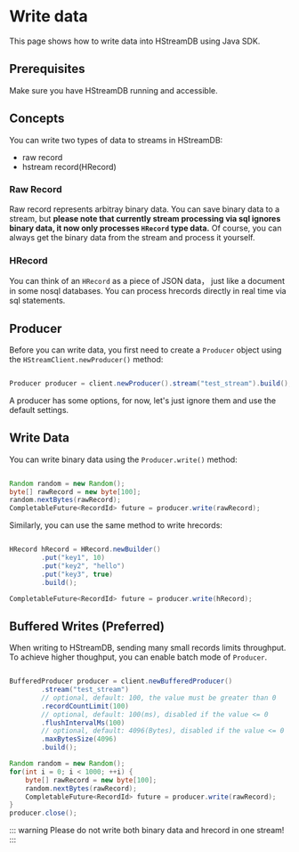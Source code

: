 # Write data

This page shows how to write data into HStreamDB using Java SDK.

## Prerequisites

Make sure you have HStreamDB running and accessible.

## Concepts

You can write two types of data to streams in HStreamDB:

- raw record
- hstream record(HRecord)

### Raw Record

Raw record represents arbitray binary data. You can save binary data to a
stream, but **please note that currently stream processing via sql ignores
binary data, it now only processes `HRecord` type data.** Of course, you can
always get the binary data from the stream and process it yourself.

### HRecord

You can think of an `HRecord` as a piece of JSON data， just like a document in
some nosql databases. You can process hrecords directly in real time via sql
statements.

## Producer

Before you can write data, you first need to create a `Producer` object using
the `HStreamClient.newProducer()` method:

```java

Producer producer = client.newProducer().stream("test_stream").build();

```

A producer has some options, for now, let's just ignore them and use the default
settings.

## Write Data

You can write binary data using the `Producer.write()` method:

```java

Random random = new Random();
byte[] rawRecord = new byte[100];
random.nextBytes(rawRecord);
CompletableFuture<RecordId> future = producer.write(rawRecord);

```

Similarly, you can use the same method to write hrecords:

```java

HRecord hRecord = HRecord.newBuilder()
        .put("key1", 10)
        .put("key2", "hello")
        .put("key3", true)
        .build();

CompletableFuture<RecordId> future = producer.write(hRecord);

```

## Buffered Writes (Preferred)

When writing to HStreamDB, sending many small records limits throughput. To
achieve higher thoughput, you can enable batch mode of `Producer`.

```java

BufferedProducer producer = client.newBufferedProducer()
        .stream("test_stream")
        // optional, default: 100, the value must be greater than 0
        .recordCountLimit(100)
        // optional, default: 100(ms), disabled if the value <= 0
        .flushIntervalMs(100)
        // optional, default: 4096(Bytes), disabled if the value <= 0
        .maxBytesSize(4096)
        .build();

Random random = new Random();
for(int i = 0; i < 1000; ++i) {
    byte[] rawRecord = new byte[100];
    random.nextBytes(rawRecord);
    CompletableFuture<RecordId> future = producer.write(rawRecord);
}
producer.close();
```

::: warning Please do not write both binary data and hrecord in one stream! :::
